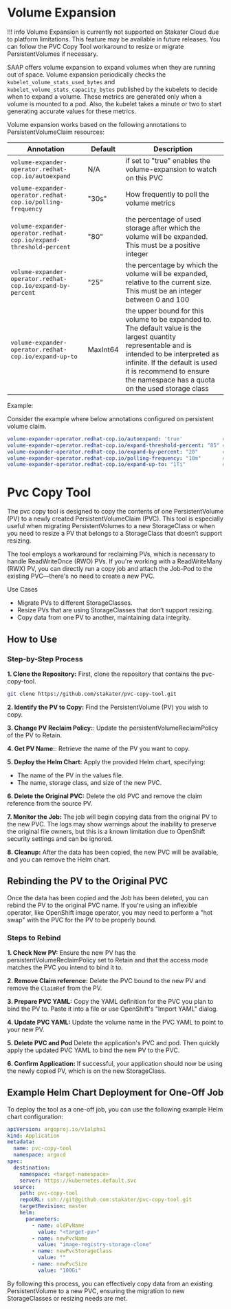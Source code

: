 
# Volume Expansion

!!! info
    Volume Expansion is currently not supported on Stakater Cloud due to platform limitations. This feature may be available in future releases. You can follow the PVC Copy Tool workaround to resize or migrate PersistentVolumes if necessary.

SAAP offers volume expansion to expand volumes when they are running out of space. Volume expansion periodically checks the `kubelet_volume_stats_used_bytes` and `kubelet_volume_stats_capacity_bytes` published by the kubelets to decide when to expand a volume. These metrics are generated only when a volume is mounted to a pod. Also, the kubelet takes a minute or two to start generating accurate values for these metrics.

Volume expansion works based on the following annotations to PersistentVolumeClaim resources:

| Annotation               | Default                    | Description                                                                                                   |
| -------------------- | --------------------------------|----------------------------------------------------------------------------- |
|`volume-expander-operator.redhat-cop.io/autoexpand`|N/A|if set to "true" enables the volume-expansion to watch on this PVC|
|`volume-expander-operator.redhat-cop.io/polling-frequency`|"30s"|How frequently to poll the volume metrics|
|`volume-expander-operator.redhat-cop.io/expand-threshold-percent`|"80"|the percentage of used storage after which the volume will be expanded. This must be a positive integer|
|`volume-expander-operator.redhat-cop.io/expand-by-percent`|"25"|the percentage by which the volume will be expanded, relative to the current size. This must be an integer between 0 and 100|
|`volume-expander-operator.redhat-cop.io/expand-up-to`|MaxInt64|the upper bound for this volume to be expanded to. The default value is the largest quantity representable and is intended to be interpreted as infinite. If the default is used it is recommend to ensure the namespace has a quota on the used storage class|

Example:

Consider the example where below annotations configured on persistent volume claim.

```yaml
volume-expander-operator.redhat-cop.io/autoexpand: 'true'             # Enables the volume-expansion to watch on this PVC
volume-expander-operator.redhat-cop.io/expand-threshold-percent: "85" # Volume expansion will expand the volume when 85 percent of storage is consumed
volume-expander-operator.redhat-cop.io/expand-by-percent: "20"        # Volume expansion will expand PVC by 20 percent when 85 percent of storage is consumed
volume-expander-operator.redhat-cop.io/polling-frequency: "10m"       # Volume expansion poll the volume metrics after every 10 minutes
volume-expander-operator.redhat-cop.io/expand-up-to: "1Ti"            # Volume will be expanded no more than 1TB
```

# Pvc Copy Tool

The pvc copy tool is designed to copy the contents of one PersistentVolume (PV) to a newly created PersistentVolumeClaim (PVC). This tool is especially useful when migrating PersistentVolumes to a new StorageClass or when you need to resize a PV that belongs to a StorageClass that doesn’t support resizing.

The tool employs a workaround for reclaiming PVs, which is necessary to handle ReadWriteOnce (RWO) PVs. If you're working with a ReadWriteMany (RWX) PV, you can directly run a copy job and attach the Job-Pod to the existing PVC—there's no need to create a new PVC.

Use Cases

- Migrate PVs to different StorageClasses.
- Resize PVs that are using StorageClasses that don’t support resizing.
- Copy data from one PV to another, maintaining data integrity.

## How to Use

### Step-by-Step Process

**1. Clone the Repository:** First, clone the repository that contains the pvc-copy-tool.

```bash
git clone https://github.com/stakater/pvc-copy-tool.git
```

**2. Identify the PV to Copy:** Find the PersistentVolume (PV) you wish to copy.

**3. Change PV Reclaim Policy:**: Update the persistentVolumeReclaimPolicy of the PV to Retain.

**4. Get PV Name:**: Retrieve the name of the PV you want to copy.

**5. Deploy the Helm Chart:** Apply the provided Helm chart, specifying:

- The name of the PV in the values file.
- The name, storage class, and size of the new PVC.

**6. Delete the Original PVC:** Delete the old PVC and remove the claim reference from the source PV.

**7. Monitor the Job:** The job will begin copying data from the original PV to the new PVC. The logs may show warnings about the inability to preserve the original file owners, but this is a known limitation due to OpenShift security settings and can be ignored.

**8. Cleanup:** After the data has been copied, the new PVC will be available, and you can remove the Helm chart.

## Rebinding the PV to the Original PVC

Once the data has been copied and the Job has been deleted, you can rebind the PV to the original PVC name. If you're using an inflexible operator, like OpenShift image operator, you may need to perform a "hot swap" with the PVC for the PV to be properly bound.

### Steps to Rebind

**1. Check New PV:** Ensure the new PV has the persistentVolumeReclaimPolicy set to Retain and that the access mode matches the PVC you intend to bind it to.

**2. Remove Claim reference:** Delete the PVC bound to the new PV and remove the `ClaimRef` from the PV.

**3. Prepare PVC YAML:** Copy the YAML definition for the PVC you plan to bind the PV to. Paste it into a file or use OpenShift's "Import YAML" dialog.

**4. Update PVC YAML:** Update the volume name in the PVC YAML to point to your new PV.

**5. Delete PVC and Pod** Delete the application's PVC and pod. Then quickly apply the updated PVC YAML to bind the new PV to the PVC.

**6. Confirm Application:** If successful, your application should now be using the newly copied PV, which is on the new StorageClass.

## Example Helm Chart Deployment for One-Off Job

To deploy the tool as a one-off job, you can use the following example Helm chart configuration:

```yaml
apiVersion: argoproj.io/v1alpha1
kind: Application
metadata:
  name: pvc-copy-tool
  namespace: argocd
spec:
  destination:
    namespace: <target-namespace>
    server: https://kubernetes.default.svc
  source:
    path: pvc-copy-tool
    repoURL: ssh://git@github.com:stakater/pvc-copy-tool.git
    targetRevision: master
    helm:
      parameters:
        - name: oldPvName
          value: "<target-pv>"
        - name: newPvcName
          value: "image-registry-storage-clone"
        - name: newPvcStorageClass
          value: ""
        - name: newPvcSize
          value: "100Gi"
```

By following this process, you can effectively copy data from an existing PersistentVolume to a new PVC, ensuring the migration to new StorageClasses or resizing needs are met.
